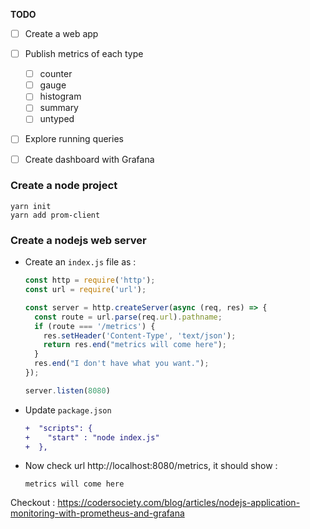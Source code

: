 **TODO** 

- [ ] Create a web app
- [ ] Publish metrics of each type 
  - [ ] counter
  - [ ] gauge
  - [ ] histogram
  - [ ] summary 
  - [ ] untyped
- [ ] Explore running queries
- [ ] Create dashboard with Grafana



### Create a node project

```
yarn init
yarn add prom-client
```



### Create a nodejs web server 

- Create an `index.js` file as : 

  ```javascript
  const http = require('http');
  const url = require('url');
  
  const server = http.createServer(async (req, res) => {
    const route = url.parse(req.url).pathname;
    if (route === '/metrics') {
      res.setHeader('Content-Type', 'text/json');
      return res.end("metrics will come here");
    }
    res.end("I don't have what you want.");
  });
  
  server.listen(8080)
  ```
  
  
  
- Update `package.json`

  ```diff
  +  "scripts": {
  +    "start" : "node index.js"
  +  },
  ```



- Now check url http://localhost:8080/metrics, it should show : 

  ```
  metrics will come here
  ```

  



Checkout : https://codersociety.com/blog/articles/nodejs-application-monitoring-with-prometheus-and-grafana